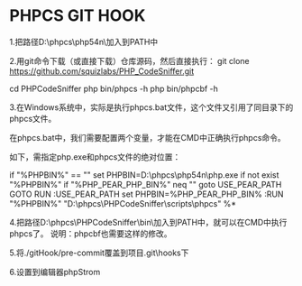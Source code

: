 PHPCS GIT HOOK
======================

1.把路径D:\phpcs\php54n\加入到PATH中

2.用git命令下载（或直接下载）仓库源码，然后直接执行：
git clone https://github.com/squizlabs/PHP_CodeSniffer.git

cd PHPCodeSniffer
php bin/phpcs -h
php bin/phpcbf -h

3.在Windows系统中，实际是执行phpcs.bat文件，这个文件又引用了同目录下的phpcs文件。

在phpcs.bat中，我们需要配置两个变量，才能在CMD中正确执行phpcs命令。

如下，需指定php.exe和phpcs文件的绝对位置：

if "%PHPBIN%" == "" set PHPBIN=D:\phpcs\php54n\php.exe
if not exist "%PHPBIN%" if "%PHP_PEAR_PHP_BIN%" neq "" goto USE_PEAR_PATH
GOTO RUN
:USE_PEAR_PATH
set PHPBIN=%PHP_PEAR_PHP_BIN%
:RUN
"%PHPBIN%" "D:\phpcs\PHPCodeSniffer\scripts\phpcs" %*


4.把路径D:\phpcs\PHPCodeSniffer\bin\加入到PATH中，就可以在CMD中执行phpcs了。
说明：phpcbf也需要这样的修改。

5.将./gitHook/pre-commit覆盖到项目.git\hooks下

6.设置到编辑器phpStrom